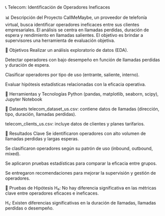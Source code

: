 📞 Telecom: Identificación de Operadores Ineficaces


📊 Descripción del Proyecto
CallMeMaybe, un proveedor de telefonía virtual, busca identificar operadores ineficaces entre sus clientes empresariales. El análisis se centra en llamadas perdidas, duración de espera y rendimiento en llamadas salientes. El objetivo es brindar a supervisores una herramienta de evaluación objetiva.

🧠 Objetivos
Realizar un análisis exploratorio de datos (EDA).

Detectar operadores con bajo desempeño en función de llamadas perdidas y duración de espera.

Clasificar operadores por tipo de uso (entrante, saliente, interno).

Evaluar hipótesis estadísticas relacionadas con la eficacia operativa.

🧰 Herramientas y Tecnologías
Python (pandas, matplotlib, seaborn, scipy), Jupyter Notebook

📁 Datasets
telecom_dataset_us.csv: contiene datos de llamadas (dirección, tipo, duración, llamadas perdidas).

telecom_clients_us.csv: incluye datos de clientes y planes tarifarios.

📌 Resultados Clave
Se identificaron operadores con alto volumen de llamadas perdidas y largas esperas.

Se clasificaron operadores según su patrón de uso (inbound, outbound, mixed).

Se aplicaron pruebas estadísticas para comparar la eficacia entre grupos.

Se entregaron recomendaciones para mejorar la supervisión y gestión de operadores.

🧪 Pruebas de Hipótesis
H₀: No hay diferencia significativa en las métricas clave entre operadores eficaces e ineficaces.

H₁: Existen diferencias significativas en la duración de llamadas, llamadas perdidas o desempeño.
